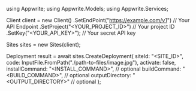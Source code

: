 using Appwrite;
using Appwrite.Models;
using Appwrite.Services;

Client client = new Client()
    .SetEndPoint("https://example.com/v1") // Your API Endpoint
    .SetProject("<YOUR_PROJECT_ID>") // Your project ID
    .SetKey("<YOUR_API_KEY>"); // Your secret API key

Sites sites = new Sites(client);

Deployment result = await sites.CreateDeployment(
    siteId: "<SITE_ID>",
    code: InputFile.FromPath("./path-to-files/image.jpg"),
    activate: false,
    installCommand: "<INSTALL_COMMAND>", // optional
    buildCommand: "<BUILD_COMMAND>", // optional
    outputDirectory: "<OUTPUT_DIRECTORY>" // optional
);